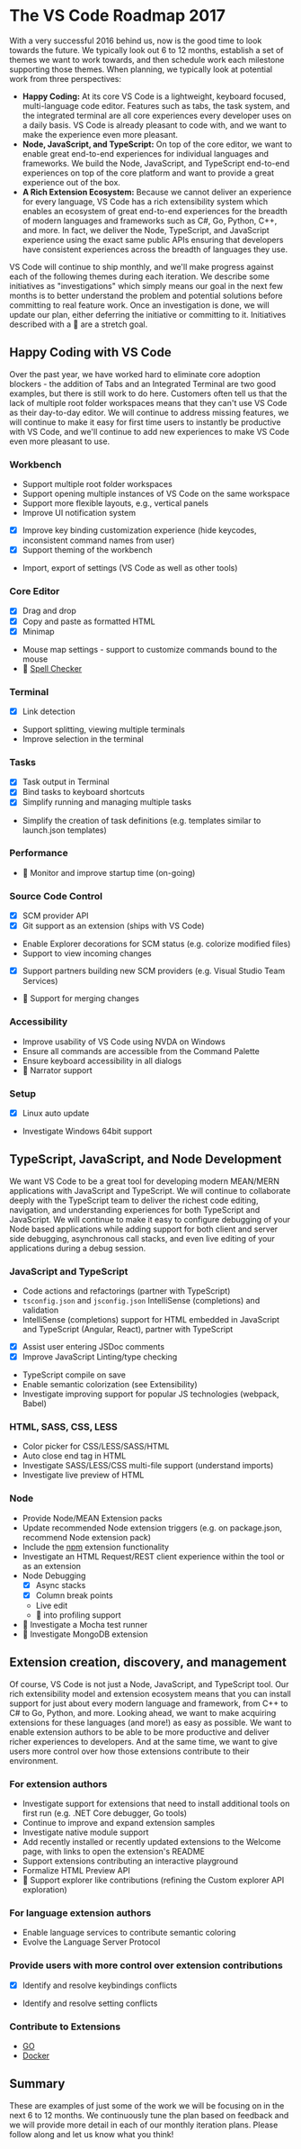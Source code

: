 # The VS Code Roadmap 2017
With a very successful 2016 behind us, now is the good time to look towards the future. We typically look out 6 to 12 months, establish a set of themes we want to work towards, and then schedule work each milestone supporting those themes. When planning, we typically look at potential work from three perspectives:

* **Happy Coding:** At its core VS Code is a lightweight, keyboard focused, multi-language code editor. Features such as tabs, the task system, and the integrated terminal are all core experiences every developer uses on a daily basis. VS Code is already pleasant to code with, and we want to make the experience even more pleasant.
* **Node, JavaScript, and TypeScript:** On top of the core editor, we want to enable great end-to-end experiences for individual languages and frameworks. We build the Node, JavaScript, and TypeScript end-to-end experiences on top of the core platform and want to provide a great experience out of the box.
* **A Rich Extension Ecosystem:** Because we cannot deliver an experience for every language, VS Code has a rich extensibility system which enables an ecosystem of great end-to-end experiences for the breadth of modern languages and frameworks such as C#, Go, Python, C++, and more. In fact, we deliver the Node, TypeScript, and JavaScript experience using the exact same public APIs ensuring that developers have consistent experiences across the breadth of languages they use. 

VS Code will continue to ship monthly, and we'll make progress against each of the following themes during each iteration. We describe some initiatives as "investigations" which simply means our goal in the next few months is to better understand the problem and potential solutions before committing to real feature work. Once an investigation is done, we will update our plan, either deferring the initiative or committing to it. Initiatives described with a :muscle: are a stretch goal. 

## Happy Coding with VS Code
Over the past year, we have worked hard to eliminate core adoption blockers - the addition of Tabs and an Integrated Terminal are two good examples, but there is still work to do here. 
Customers often tell us that the lack of multiple root folder workspaces means that they can't use VS Code as their day-to-day editor. We will continue to address missing features, we will continue to make it easy for first time users to instantly be productive with VS Code, and we'll continue to add new experiences to make VS Code even more pleasant to use.  

### Workbench
* Support multiple root folder workspaces
* Support opening multiple instances of VS Code on the same workspace
* Support more flexible layouts, e.g., vertical panels
* Improve UI notification system
* [x] Improve key binding customization experience (hide keycodes, inconsistent command names from user)
* [x] Support theming of the workbench
* Import, export of settings (VS Code as well as other tools) 

### Core Editor
* [x] Drag and drop
* [x] Copy and paste as formatted HTML
* [x] Minimap
* Mouse map settings - support to customize commands bound to the mouse
* :runner: [Spell Checker](https://github.com/Microsoft/vscode/issues/20266)

### Terminal
* [x] Link detection
* Support splitting, viewing multiple terminals
* Improve selection in the terminal


### Tasks
* [x] Task output in Terminal
* [x] Bind tasks to keyboard shortcuts
* [x] Simplify running and managing multiple tasks
* Simplify the creation of task definitions (e.g. templates similar to launch.json templates)

### Performance
* :runner: Monitor and improve startup time (on-going)

### Source Code Control
* [x] SCM provider API
* [x] Git support as an extension (ships with VS Code)
* Enable Explorer decorations for SCM status (e.g. colorize modified files) 
* Support to view incoming changes
* [x] Support partners building new SCM providers (e.g. Visual Studio Team Services)
* :muscle: Support for merging changes


### Accessibility
* Improve usability of VS Code using NVDA on Windows
* Ensure all commands are accessible from the Command Palette
* Ensure keyboard accessibility in all dialogs
* :muscle: Narrator support

### Setup
* [x] Linux auto update
* Investigate Windows 64bit support

## TypeScript, JavaScript, and Node Development
We want VS Code to be a great tool for developing modern MEAN/MERN applications with JavaScript and TypeScript. We will continue to collaborate deeply with the TypeScript team to deliver the richest code editing, navigation, and understanding experiences for both TypeScript and JavaScript. We will continue to make it easy to configure debugging of your Node based applications while adding support for both client and server side debugging, asynchronous call stacks, and even live editing of your applications during a debug session. 
  
### JavaScript and TypeScript 
* Code actions and refactorings (partner with TypeScript) 
* `tsconfig.json` and `jsconfig.json` IntelliSense (completions) and validation
* IntelliSense (completions) support for HTML embedded in JavaScript and TypeScript (Angular, React), partner with TypeScript
* [x] Assist user entering JSDoc comments
* [x] Improve JavaScript Linting/type checking
* TypeScript compile on save
* Enable semantic colorization (see Extensibility)
* Investigate improving support for popular JS technologies (webpack, Babel)

### HTML, SASS, CSS, LESS
* Color picker for CSS/LESS/SASS/HTML
* Auto close end tag in HTML
* Investigate SASS/LESS/CSS multi-file support (understand imports)
* Investigate live preview of HTML

### Node
* Provide Node/MEAN Extension packs
* Update recommended Node extension triggers (e.g. on package.json, recommend Node extension pack)
* Include the [npm](https://marketplace.visualstudio.com/items?itemName=eg2.vscode-npm-script) extension functionality
* Investigate an HTML Request/REST client experience within the tool or as an extension 
* Node Debugging
  * [x] Async stacks
  * [x] Column break points
  * Live edit
  * :muscle: into profiling support 
* :muscle: Investigate a Mocha test runner
* :muscle: Investigate MongoDB extension
 
## Extension creation, discovery, and management
Of course, VS Code is not just a Node, JavaScript, and TypeScript tool. Our rich extensibility model and extension ecosystem means that you can install support for just about every modern language and framework, from C++ to C# to Go, Python, and more. Looking ahead, we want to make acquiring extensions for these languages (and more!) as easy as possible. We want to enable extension authors to be able to be more productive and deliver richer experiences to developers. And at the same time, we want to give users more control over how those extensions contribute to their environment. 

### For extension authors
* Investigate support for extensions that need to install additional tools on first run (e.g. .NET Core debugger, Go tools)
* Continue to improve and expand extension samples
* Investigate native module support
* Add recently installed or recently updated extensions to the Welcome page, with links to open the extension's README
* Support extensions contributing an interactive playground
* Formalize HTML Preview API
* :muscle: Support explorer like contributions (refining the Custom explorer API exploration)

### For language extension authors
* Enable language services to contribute semantic coloring
* Evolve the Language Server Protocol

### Provide users with more control over extension contributions
* [x] Identify and resolve keybindings conflicts
* Identify and resolve setting conflicts

### Contribute to Extensions
* [GO](https://github.com/microsoft/vscode-go)
* [Docker](https://github.com/microsoft/vscode-docker)

## Summary
These are examples of just some of the work we will be focusing on in the next 6 to 12 months. We continuously tune the plan based on feedback and we will provide more detail in each of our monthly iteration plans. Please follow along and let us know what you think!

